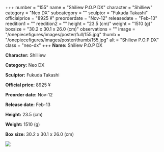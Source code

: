 +++
number = "155"
name = "Shiliew P.O.P DX"
character = "Shilliew"
category = "Neo DX"
subcategory = ""
sculptor = "Fukuda Takashi"
officialprice = "8925 ¥"
preorderdate = "Nov-12"
releasedate = "Feb-13"
reedition1 = ""
reedition2 = ""
height = "23.5 (cm)"
weight = "1510 (g)"
boxsize = "30.2 x 30.1 x 26.0 (cm)"
observations = ""
image = "/onepiecefigures/images/poster/full/155.jpg"
thumb = "/onepiecefigures/images/poster/thumb/155.jpg"
alt = "Shiliew P.O.P DX"
class = "neo-dx"
+++
**Name:** Shiliew P.O.P DX

**Character:** Shilliew

**Category:** Neo DX 

**Sculptor:** Fukuda Takashi

**Official price:** 8925 ¥

**Preorder date:** Nov-12

**Release date:** Feb-13

**Height:** 23.5 (cm)

**Weight:** 1510 (g)

**Box size:** 30.2 x 30.1 x 26.0 (cm)

<img src="/onepiecefigures/images/poster/thumb/155.jpg">